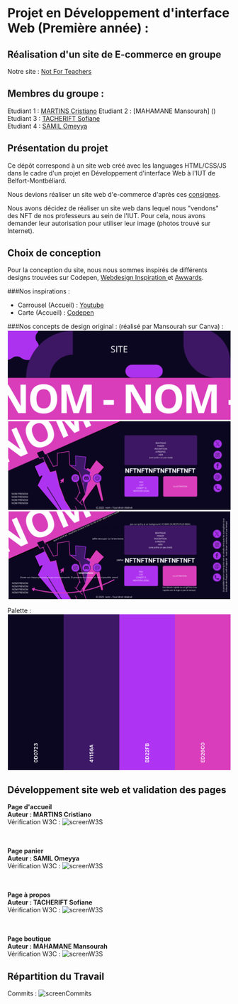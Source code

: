 # Projet en Développement d'interface Web (Première année) :
## Réalisation d'un site de E-commerce en groupe 

Notre site : [Not For Teachers](https://cristianoMartins17.github.io/Projet-E-commerce/index.html)

## Membres du groupe :

Etudiant 1 :  [MARTINS Cristiano](mailto:critiano.martins@edu.univ-fcomte.fr?subject=SAE_1_05_06)
Etudiant 2 :  [MAHAMANE Mansourah] ()
Etudiant 3 : [TACHERIFT Sofiane]()  
Etudiant 4 : [SAMIL Omeyya]()

## Présentation du projet
Ce dépôt correspond à un site web créé avec les languages HTML/CSS/JS dans le cadre d'un projet en Développement d'interface Web à l'IUT de Belfort-Montbéliard.

Nous devions réaliser un site web d'e-commerce d'après ces [consignes](https://projetdevwebs1.web.app/index.html).

Nous avons décidez de réaliser un site web dans lequel nous "vendons" des NFT de nos professeurs au sein de l'IUT.
Pour cela, nous avons demander leur autorisation pour utiliser leur image (photos trouvé sur Internet).

## Choix de conception
Pour la conception du site, nous nous sommes inspirés de différents designs trouvées sur Codepen, <a href="https://www.webdesign-inspiration.com/fr">Webdesign Inspiration </a> et <a href="https://www.awwwards.com/websites">Awwards</a>.

###Nos inspirations :
- Carrousel (Accueil) : <a href="https://www.youtube.com/watch?v=Xh-wIMqohD0">Youtube</a>
- Carte (Accueil) : <a href="https://codepen.io/AbubakerSaeed/pen/EJrRvY">Codepen</a>

###Nos concepts de design original : (réalisé par Mansourah sur Canva) :
![Premier Design Footer](image/Design1.png)
![Deuxième Design Footer](image/Design2.png)
![Description Deuxième Design Footer](image/Description_Design2.png)

Palette :
![Palette](image/Palette.png)

## Développement site web et validation des pages
<strong>Page d'accueil<br>
Auteur : MARTINS Cristiano</strong><br>
Vérification W3C :
![screenW3S]()

<br><br>
<strong>Page panier<br>
Auteur : SAMIL Omeyya</strong><br>
Vérification W3C :
![screenW3S]()

<br><br>
<strong>Page à propos<br>
Auteur : TACHERIFT Sofiane</strong><br>
Vérification W3C :
![screenW3S]()

<br><br>
<strong>Page boutique<br>
Auteur : MAHAMANE Mansourah</strong><br>
Vérification W3C :
![screenW3S]()

## Répartition du Travail
Commits : ![screenCommits]()


